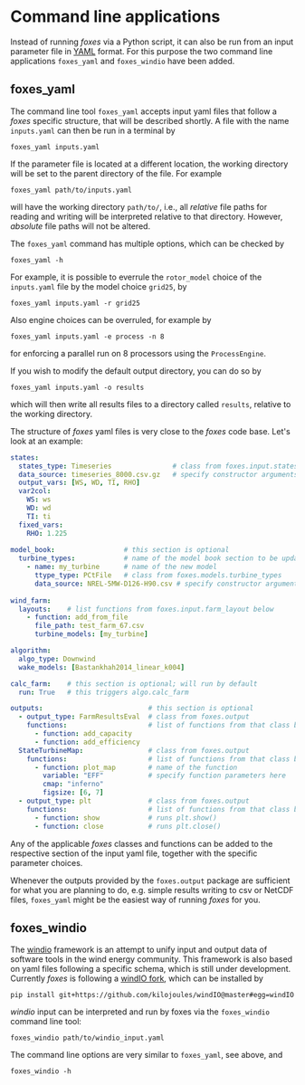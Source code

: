 # Command line applications

Instead of running *foxes* via a Python script, it can also be run from an input parameter 
file in [YAML](https://de.wikipedia.org/wiki/YAML) format. For this purpose the two
command line applications `foxes_yaml` and `foxes_windio` have been added.

## foxes\_yaml

The command line tool `foxes_yaml` accepts input yaml files that follow a *foxes* specific
structure, that will be described shortly. A file with the name `inputs.yaml` can then be run in a terminal by

```console
foxes_yaml inputs.yaml
```

If the parameter file is located at a different location, the working directory will be set
to the parent directory of the file. For example

```console
foxes_yaml path/to/inputs.yaml
```

will have the working directory `path/to/`, i.e., all _relative_ file paths for reading and writing will be interpreted relative to that directory. However, _absolute_ file paths will not be altered.

The `foxes_yaml` command has multiple options, which can be checked by

```console
foxes_yaml -h
```

For example, it is possible to everrule the `rotor_model` choice of the `inputs.yaml` file by the model choice `grid25`, by

```console
foxes_yaml inputs.yaml -r grid25
```

Also engine choices can be overruled, for example by

```console
foxes_yaml inputs.yaml -e process -n 8
```

for enforcing a parallel run on 8 processors using the `ProcessEngine`.

If you wish to modify the default output directory, you can do so by

```console
foxes_yaml inputs.yaml -o results
```

which will then write all results files to a directory called `results`, relative to the working directory.

The structure of *foxes* yaml files is very close to the *foxes* code base. Let's look at an example:

```yaml
states:
  states_type: Timeseries               # class from foxes.input.states
  data_source: timeseries_8000.csv.gz   # specify constructor arguments here
  output_vars: [WS, WD, TI, RHO]
  var2col:
    WS: ws
    WD: wd 
    TI: ti
  fixed_vars:
    RHO: 1.225
  
model_book:                 # this section is optional
  turbine_types:            # name of the model book section to be updated
    - name: my_turbine      # name of the new model
      ttype_type: PCtFile   # class from foxes.models.turbine_types
      data_source: NREL-5MW-D126-H90.csv # specify constructor arguments here
  
wind_farm:
  layouts:    # list functions from foxes.input.farm_layout below
    - function: add_from_file
      file_path: test_farm_67.csv
      turbine_models: [my_turbine]

algorithm:
  algo_type: Downwind
  wake_models: [Bastankhah2014_linear_k004]

calc_farm:    # this section is optional; will run by default
  run: True   # this triggers algo.calc_farm

outputs:                          # this section is optional
  - output_type: FarmResultsEval  # class from foxes.output
    functions:                    # list of functions from that class below
      - function: add_capacity
      - function: add_efficiency
  StateTurbineMap:                # class from foxes.output
    functions:                    # list of functions from that class below
      - function: plot_map        # name of the function
        variable: "EFF"           # specify function parameters here
        cmap: "inferno"
        figsize: [6, 7]
  - output_type: plt              # class from foxes.output
    functions:                    # list of functions from that class below
      - function: show            # runs plt.show()
      - function: close           # runs plt.close()
```

Any of the applicable *foxes* classes and functions can be added to the respective section of the input yaml file, together with the specific parameter choices.

Whenever the outputs provided by the `foxes.output` package are sufficient for what you are planning to do, e.g. simple results writing to csv or NetCDF files, `foxes_yaml` might be the easiest way of running *foxes* for you.

## foxes\_windio

The [windio](https://github.com/IEAWindTask37/windIO) framework is an attempt to unify input and output data of software tools in the wind energy community. This framework is also based on yaml files following a specific schema, which is still under development. Currently *foxes* is following a [windIO fork](https://github.com/kilojoules/windIO), which can be installed by

```console
pip install git+https://github.com/kilojoules/windIO@master#egg=windIO
```

_windio_ input can be interpreted and run by foxes via the `foxes_windio` command line tool:

```console
foxes_windio path/to/windio_input.yaml
```

The command line options are very similar to `foxes_yaml`, see above, and

```console
foxes_windio -h
```
